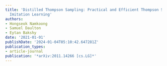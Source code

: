 ```yaml
---
title: 'Distilled Thompson Sampling: Practical and Efficient Thompson Sampling via
  Imitation Learning'
authors:
- Hongseok Namkoong
- Samuel Daulton
- Eytan Bakshy
date: '2021-01-01'
publishDate: '2024-01-04T05:10:42.647281Z'
publication_types:
- article-journal
publication: '*arXiv:2011.14266 [cs.LG]*'
---
```

